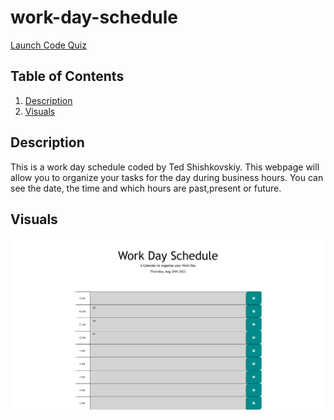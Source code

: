 # work-day-schedule
[Launch Code Quiz](https://theodoreshishkovskiy.github.io/work-day-schedule/)

## Table of Contents
1. [Description](#Description)
2. [Visuals](#Visuals)

## Description
This is a work day schedule coded by Ted Shishkovskiy. This webpage will allow you to organize your tasks for the day during business hours. You can see the date, the time and which hours are past,present or future. 

## Visuals
![Alt text](/assets/images/Work-Day-Schedule.png)

